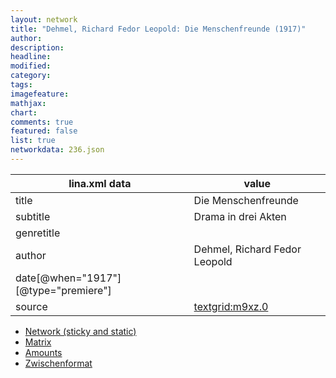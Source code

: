```yaml
---
layout: network
title: "Dehmel, Richard Fedor Leopold: Die Menschenfreunde (1917)"
author:
description:
headline:
modified:
category:
tags:
imagefeature: 
mathjax: 
chart: 
comments: true
featured: false
list: true
networkdata: 236.json
---
```

lina.xml data  | value
------------- | -------------
title|Die Menschenfreunde
subtitle|Drama in drei Akten
genretitle|
author|Dehmel, Richard Fedor Leopold
date[@when="1917"][@type="premiere"]|
source|[textgrid:m9xz.0](https://textgridlab.org/1.0/tgcrud-public/rest/textgrid:m9xz.0/data)



* [Network (sticky and static)](/network236)
* [Matrix](/matrix236)
* [Amounts](/amount236)
* [Zwischenformat](/lina236 )
